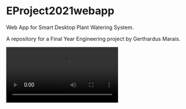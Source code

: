 # EProject2021webapp
Web App for Smart Desktop Plant Watering System.

A repository for a Final Year Engineering project by Gerthardus Marais.


![Timelapse Image](https://i.imgur.com/g9695te.mp4)
